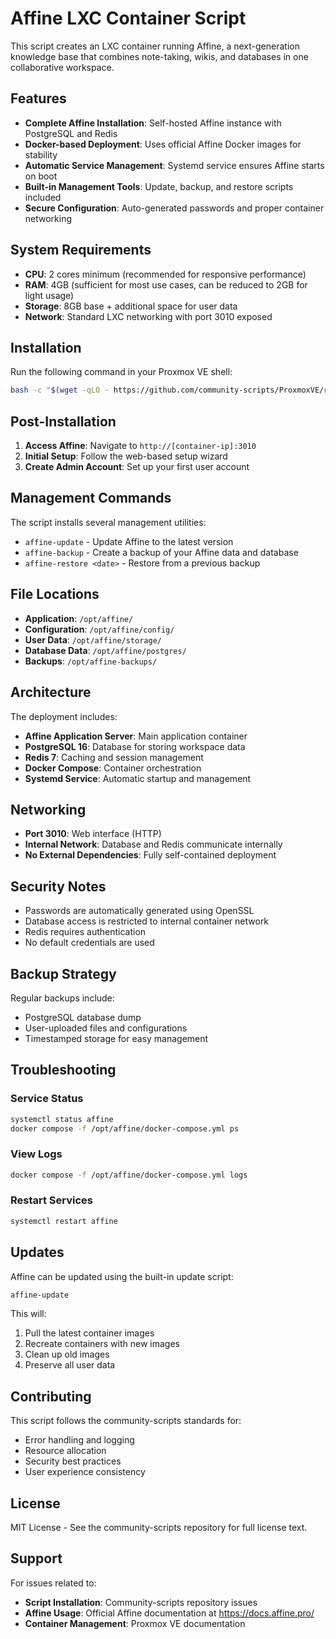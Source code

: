 # Affine LXC Container Script

This script creates an LXC container running Affine, a next-generation knowledge base that combines note-taking, wikis, and databases in one collaborative workspace.

## Features

- **Complete Affine Installation**: Self-hosted Affine instance with PostgreSQL and Redis
- **Docker-based Deployment**: Uses official Affine Docker images for stability
- **Automatic Service Management**: Systemd service ensures Affine starts on boot
- **Built-in Management Tools**: Update, backup, and restore scripts included
- **Secure Configuration**: Auto-generated passwords and proper container networking

## System Requirements

- **CPU**: 2 cores minimum (recommended for responsive performance)
- **RAM**: 4GB (sufficient for most use cases, can be reduced to 2GB for light usage)
- **Storage**: 8GB base + additional space for user data
- **Network**: Standard LXC networking with port 3010 exposed

## Installation

Run the following command in your Proxmox VE shell:

```bash
bash -c "$(wget -qLO - https://github.com/community-scripts/ProxmoxVE/raw/main/ct/affine.sh)"
```

## Post-Installation

1. **Access Affine**: Navigate to `http://[container-ip]:3010`
2. **Initial Setup**: Follow the web-based setup wizard
3. **Create Admin Account**: Set up your first user account

## Management Commands

The script installs several management utilities:

- `affine-update` - Update Affine to the latest version
- `affine-backup` - Create a backup of your Affine data and database
- `affine-restore <date>` - Restore from a previous backup

## File Locations

- **Application**: `/opt/affine/`
- **Configuration**: `/opt/affine/config/`
- **User Data**: `/opt/affine/storage/`
- **Database Data**: `/opt/affine/postgres/`
- **Backups**: `/opt/affine-backups/`

## Architecture

The deployment includes:
- **Affine Application Server**: Main application container
- **PostgreSQL 16**: Database for storing workspace data
- **Redis 7**: Caching and session management
- **Docker Compose**: Container orchestration
- **Systemd Service**: Automatic startup and management

## Networking

- **Port 3010**: Web interface (HTTP)
- **Internal Network**: Database and Redis communicate internally
- **No External Dependencies**: Fully self-contained deployment

## Security Notes

- Passwords are automatically generated using OpenSSL
- Database access is restricted to internal container network
- Redis requires authentication
- No default credentials are used

## Backup Strategy

Regular backups include:
- PostgreSQL database dump
- User-uploaded files and configurations
- Timestamped storage for easy management

## Troubleshooting

### Service Status
```bash
systemctl status affine
docker compose -f /opt/affine/docker-compose.yml ps
```

### View Logs
```bash
docker compose -f /opt/affine/docker-compose.yml logs
```

### Restart Services
```bash
systemctl restart affine
```

## Updates

Affine can be updated using the built-in update script:
```bash
affine-update
```

This will:
1. Pull the latest container images
2. Recreate containers with new images
3. Clean up old images
4. Preserve all user data

## Contributing

This script follows the community-scripts standards for:
- Error handling and logging
- Resource allocation
- Security best practices
- User experience consistency

## License

MIT License - See the community-scripts repository for full license text.

## Support

For issues related to:
- **Script Installation**: Community-scripts repository issues
- **Affine Usage**: Official Affine documentation at https://docs.affine.pro/
- **Container Management**: Proxmox VE documentation